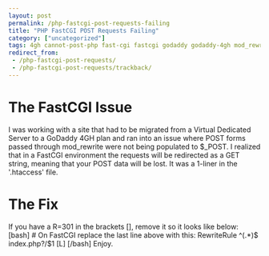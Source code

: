 ```yaml
---
layout: post
permalink: /php-fastcgi-post-requests-failing
title: "PHP FastCGI POST Requests Failing"
category: ["uncategorized"]
tags: 4gh cannot-post-php fast-cgi fastcgi godaddy godaddy-4gh mod_rewrite php-2 php-post-not-working post-not-working wordpress
redirect_from:
 - /php-fastcgi-post-requests/
 - /php-fastcgi-post-requests/trackback/
---
```


# The FastCGI Issue
I was working with a site that had to be migrated from a Virtual Dedicated Server to a GoDaddy 4GH plan and ran into an issue where POST forms passed through mod\_rewrite were not being populated to $\_POST. I realized that in a FastCGI environment the requests will be redirected as a GET string, meaning that your POST data will be lost. It was a 1-liner in the '.htaccess' file.
# The Fix
If you have a R=301 in the brackets [], remove it so it looks like below: [bash] # On FastCGI replace the last line above with this: RewriteRule ^(.\*)$ index\.php?/$1 [L] [/bash] Enjoy.